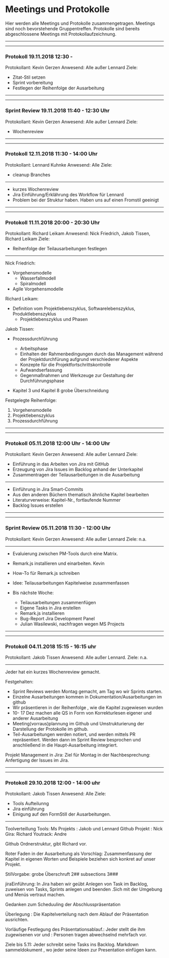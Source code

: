 # Meetings und Protokolle

Hier werden alle Meetings und Protokolle zusammengetragen. Meetings sind noch bevorstehende
Gruppentreffen. Protokolle sind bereits abgeschlossene Meetings mit Protokollaufzeichnung.

---
---

### Protokoll 19.11.2018 12:30 -
Protokollant: Kevin Gerzen
Anwesend: Alle außer Lennard
Ziele:
* Zitat-Stil setzen
* Sprint vorbereitung
* Festlegen der Reihenfolge der Ausarbeitung

---
---

### Sprint Review 19.11.2018 11:40 - 12:30 Uhr
Protokollant: Kevin Gerzen
Anwesend: Alle außer Lennard
Ziele:
* Wochenreview

---
---

### Protokoll 12.11.2018 11:30 - 14:00 Uhr
Protokollant: Lennard Kuhnke 
Anwesend: Alle
Ziele:
* cleanup Branches

---

- kurzes Wochenreview
- Jira Einführung/Erklährung des Workflow für Lennard
- Problem bei der Struktur haben. Haben uns auf einen Fromstil geeinigt

---
---

### Protokoll 11.11.2018 20:00 - 20:30 Uhr
Protokollant: Richard Leikam
Anwesend: Nick Friedrich, Jakob Tissen, Richard Leikam
Ziele:
* Reihenfolge der Teilausarbeitungen festlegen

---

Nick Friedrich:
- Vorgehensmodelle
	- Wasserfallmodell
	- Spiralmodell
- Agile Vorgehensmodelle

Richard Leikam:
- Definition vom Projektlebenszyklus, Softwarelebenszyklus, Produktlebenszyklus
	- Projektlebenszyklus und Phasen

Jakob Tissen:
- Prozessdurchführung
	- Arbeitsphase
	- Einhalten der Rahmenbedingungen durch das 
	  Management während der Projektdurchfürung
	  aufgrund verschiedener Aspekte
	- Konzepte für die Projektfortschrittskontrolle
	- Aufwandserfassung
	- Gegenmaßnahmen und Werkzeuge zur Gestaltung
      der Durchführungsphase

- Kapitel 3 und Kapitel 8 grobe Überschneidung

Festgelegte Reihenfolge:
1. Vorgehensmodelle
2. Projektlebenszyklus
3. Prozessdurchführung

---
---

### Protokoll 05.11.2018 12:00 Uhr - 14:00 Uhr
Protokollant: Kevin Gerzen
Anwesend: Alle außer Lennard
Ziele:
* Einführung in das Arbeiten von Jira mit GitHub
* Erzeugung von Jira Issues im Backlog anhand der Unterkapitel
* Zusammentragen der Teilausarbeitungen in die Ausarbeitung

---

- Einführung in Jira Smart-Commits
- Aus den anderen Büchern thematisch ähnliche Kapitel bearbeiten
- Literaturverweise: Kapitel-Nr., fortlaufende Nummer
- Backlog Issues erstellen

---
---

### Sprint Review 05.11.2018 11:30 - 12:00 Uhr
Protokollant: Kevin Gerzen
Anwesend: Alle außer Lennard
Ziele: n.a.

---

- Evaluierung zwischen PM-Tools durch eine Matrix.

- Remark.js installieren und einarbeiten. Kevin
- How-To für Remark.js schreiben
- Idee: Teilausarbeitungen Kapitelweise zusammenfassen

- Bis nächste Woche:
	- Teilausarbeitungen zusammenfügen
	- Eigene Tasks in Jira erstellen 
	- Remark.js installieren
	- Bug-Report Jira Development Panel
	- Julian Wasilewski, nachfragen wegen MS Projects
	
---
---

### Protokoll 04.11.2018 15:15 - 16:15 uhr
Protokollant: Jakob Tissen
Anwesend: Alle außer Lennard.
Ziele: n.a.

---

Jeder hat ein kurzes Wochenreview gemacht.

Festgehalten:
- Sprint Reviews werden Montag gemacht, am Tag wo wir Sprints starten.
- Einzelne Ausarbeitungen kommen in Dokumentation/Ausarbeitungen  im github
- Wir präsentieren in der Reihenfolge , wie die Kapitel zugewiesen wurden
- 10- 17 Dez machen alle QS in Form von Korrekturlesen eigener und anderer Ausarbeitung
- Meeting(vorraus)plannung im Github und Umstrukturierung der Darstellung der Protokolle im github.
- Teil-Ausarbeitungen werden notiert, und werden mittels PR repräsentiert. Werden dann im Sprint Review besprochen und anschließend in die Haupt-Ausarbeitung integriert.


Projekt Management in Jira:
Ziel für Montag in der Nachbesprechung: Anfertigung der Issues im Jira.

---
---

### Protokoll 29.10.2018 12:00 - 14:00 uhr
Protokollant: Jakob Tissen
Anwesend: Alle
Ziele:
* Tools Aufteilunng
* Jira einführung
* Einigung auf den FormStill der Ausarbeitungen.

---

Toolverteillung
Tools: Ms Projekts : Jakob und Lennard
Github Projekt : Nick 
Gira: Richard
Youtrack: Andre

Github Ordnerstruktur, gibt Richard vor.

Roter Faden in der Ausarbeitung als Vorschlag:
Zusammenfassung der Kapitel in eigenen Worten und Beispiele beziehen sich konkret auf unser Projekt.

StilVorgabe:
grobe Überschruft 2## subsections 3###

jiraEinführung:
In Jira haben wir geübt
Anlegen von Task im Backlog, zuweisen von Tasks, Sprints anlegen und beenden .Sich mit der Umgebung und Menüs vertraut machen.

Gedanken zum Scheduuling der Abschlusspräsentation

Überlegung : Die Kapitelverteilung nach dem Ablauf der Präsentation ausrichten.

Vorläufige Festlegung des Präsentationsablauf.:
Jeder stellt die ihm zugewisenen vor und : Personen tragen abwechselnd mehrfach vor.

Ziele bis 5.11:
Jeder schreibt seine Tasks ins Backlog.
Markdown sammeldokument , wo jeder seine Ideen zur Presentation einfügen kann.
